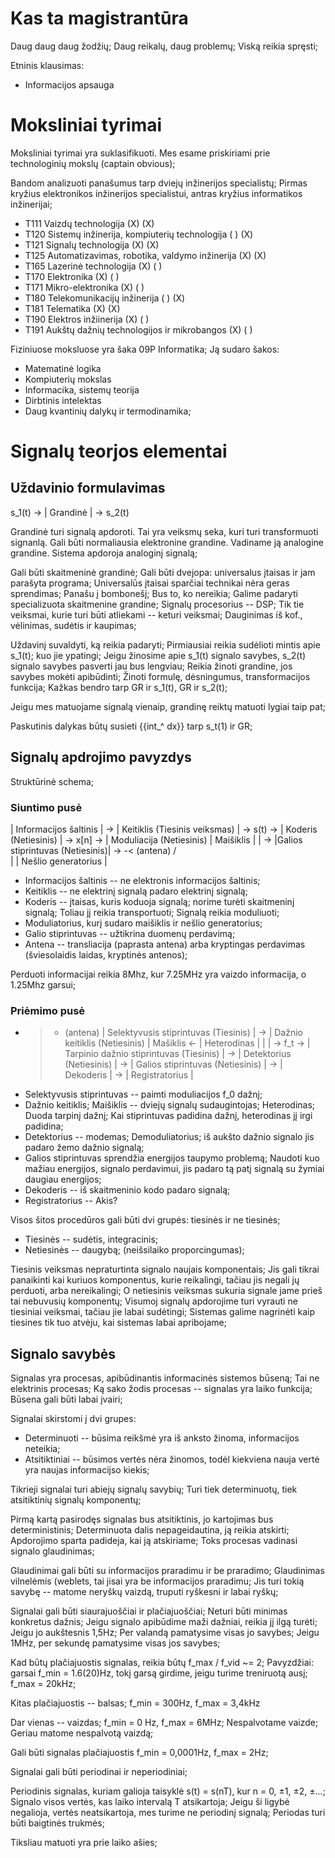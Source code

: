 # Kas ta magistrantūra

Daug daug daug žodžių; Daug reikalų, daug problemų; Viską reikia spręsti;

Etninis klausimas:
* Informacijos apsauga

# Moksliniai tyrimai

Moksliniai tyrimai yra suklasifikuoti. Mes esame priskiriami prie technologinių mokslų (captain obvious);

Bandom analizuoti panašumus tarp dviejų inžinerijos specialistų; Pirmas kryžius elektronikos inžinerijos specialistui, antras kryžius informatikos inžinerijai; 

* T111 Vaizdų technologija (X) (X)
* T120 Sistemų inžinerija, kompiuterių technologija ( ) (X)
* T121 Signalų technologija (X) (X)
* T125 Automatizavimas, robotika, valdymo inžinerija (X) (X)
* T165 Lazerinė technologija (X) ( )
* T170 Elektronika (X) ( )
* T171 Mikro-elektronika (X) ( )
* T180 Telekomunikacijų inžinerija ( ) (X)
* T181 Telematika (X) (X)
* T190 Elektros inžiinerija (X) ( )
* T191 Aukštų dažnių technologijos ir mikrobangos (X) ( )

Fiziniuose moksluose yra šaka 09P Informatika; Ją sudaro šakos:
* Matematinė logika
* Kompiuterių mokslas
* Informacika, sistemų teorija
* Dirbtinis intelektas
* Daug kvantinių dalykų ir termodinamika;

# Signalų teorjos elementai

## Uždavinio formulavimas

s_1(t) -> | Grandinė | -> s_2(t)

Grandinė turi signalą apdoroti. Tai yra veiksmų seka, kuri turi transformuoti signanlą. Gali būti normaliausia elektronine grandine. Vadiname ją analogine grandine. Sistema apdoroja analoginį signalą; 

Gali būti skaitmeninė grandinė; Gali būti dvejopa: universalus įtaisas ir jam parašyta programa; Universalūs įtaisai sparčiai technikai nėra geras sprendimas; Panašu į bombonešį; Bus to, ko nereikia; Galime padaryti specializuota skaitmenine grandine; Signalų procesorius -- DSP; Tik tie veiksmai, kurie turi būti atliekami -- keturi veiksmai; Dauginimas iš kof., vėlinimas, sudėtis ir kaupimas;

Uždavinį suvaldyti, ką reikia padaryti; Pirmiausiai reikia sudėlioti mintis apie s_1(t); kuo jie ypatingi; Jeigu žinosime apie s_1(t) signalo savybes, s_2(t) signalo savybes pasverti jau bus lengviau; Reikia žinoti grandine, jos savybes mokėti apibūdinti; Žinoti formulę, dėsningumus, transformacijos funkcija; Kažkas bendro tarp GR ir s_1(t), GR ir s_2(t); 

Jeigu mes matuojame signalą vienaip, grandinę reiktų matuoti lygiai taip pat;

Paskutinis dalykas būtų susieti {{int_^ dx}} tarp s_t(1) ir GR;

## Signalų apdrojimo pavyzdys 

Struktūrinė schema;

### Siuntimo pusė

| Informacijos šaltinis | 
  -> 
| Keitiklis (Tiesinis veiksmas) | 
  -> s(t) -> 
| Koderis (Netiesinis) | 
  -> x[n] -> 
| Moduliacija (Netiesinis) | Maišiklis | | -> |Galios stiprintuvas (Netiesinis)|  -> -< (antena)
   / \
    | 
| Nešlio generatorius | 


* Informacijos šaltinis -- ne elektronis informacijos šaltinis;
* Keitiklis -- ne elektrinį signalą padaro elektrinį signalą;
* Koderis -- įtaisas, kuris koduoja signalą; norime turėti skaitmeninį signalą; Toliau jį reikia transportuoti; Signalą reikia moduliuoti;
* Moduliatorius, kurį sudaro maišiklis ir nešlio generatorius;
* Galio stiprintuvas -- užtikrina duomenų perdavimą;
* Antena -- transliacija (paprasta antena) arba kryptingas perdavimas (šviesolaidis laidas, kryptinės antenos);

Perduoti informacijai reikia 8Mhz, kur 7.25MHz yra vaizdo informacija, o 1.25Mhz garsui;

### Priėmimo pusė

- >- (antena) | Selektyvusis stiprintuvas (Tiesinis) | -> | Dažnio keitiklis (Netiesinis) | Mašiklis <- | Heterodinas | | | -> f_t -> | Tarpinio dažnio stiprintuvas (Tiesinis) | -> | Detektorius (Netiesinis) | -> | Galios stiprintuvas (Netiesinis) | -> | Dekoderis | -> | Registratorius |

* Selektyvusis stiprintuvas -- paimti moduliacijos f_0 dažnį;
* Dažnio keitiklis; Maišiklis -- dviejų signalų sudaugintojas; Heterodinas; Duoda tarpinį dažnį; Kai stiprintuvas padidina dažnį, heterodinas jį irgi padidina; 
* Detektorius -- modemas; Demoduliatorius; iš aukšto dažnio signalo jis padaro žemo dažnio signalą;
* Galios stiprintuvas sprendžia energijos taupymo problemą; Naudoti kuo mažiau energijos, signalo perdavimui, jis padaro tą patį signalą su žymiai daugiau energijos;
* Dekoderis -- iš skaitmeninio kodo padaro signalą;
* Registratorius -- Akis?

Visos šitos procedūros gali būti dvi grupės: tiesinės ir ne tiesinės;
* Tiesinės -- sudėtis, integracinis;
* Netiesinės -- daugybą; (neišsilaiko proporcingumas);

Tiesinis veiksmas nepraturtinta signalo naujais komponentais; Jis gali tikrai panaikinti kai kuriuos komponentus, kurie reikalingi, tačiau jis negali jų perduoti, arba nereikalingi; O netiesinis veiksmas sukuria signale jame prieš tai nebuvusių komponentų; Visumoj signalų apdorojime turi vyrauti ne tiesiniai veiksmai, tačiau jie labai sudėtingi; Sistemas galime nagrinėti kaip tiesines tik tuo atvėju, kai sistemas labai apribojame;

## Signalo savybės

Signalas yra procesas, apibūdinantis informacinės sistemos būseną; Tai ne elektrinis procesas; Ką sako žodis procesas -- signalas yra laiko funkcija; Būsena gali būti labai įvairi; 

Signalai skirstomi į dvi grupes:
* Determinuoti -- būsima reikšmė yra iš anksto žinoma, informacijos neteikia;
* Atsitiktiniai -- būsimos vertės nėra žinomos, todėl kiekviena nauja vertė yra naujas informacijso kiekis; 

Tikrieji signalai turi abiejų signalų savybių; Turi tiek determinuotų, tiek atsitiktinių signalų komponentų;

Pirmą kartą pasirodęs signalas bus atsitiktinis, jo kartojimas bus deterministinis; Determinuota dalis nepageidautina, ją reikia atskirti; Apdorojimo sparta padideja, kai ją atskiriame; Toks procesas vadinasi signalo glaudinimas;

Glaudinimai gali būti su informacijos praradimu ir be praradimo; Glaudinimas vilnelėmis (weblets, tai jisai yra be informacijos praradimu; Jis turi tokią savybę -- matome neryškų vaizdą, truputi ryškesni ir labai ryškų; 

Signalai gali būti siaurajuoščiai ir plačiajuoščiai; Neturi būti minimas konkretus dažnis; Jeigu signalo apibūdime maži dažniai, reikia jį ilgą turėti; Jeigu jo aukštesnis 1,5Hz; Per valandą pamatysime visas jo savybes; Jeigu 1MHz, per sekundę pamatysime visas jos savybes; 

Kad būtų plačiajuostis signalas, reikia būtų f_max / f_vid ~= 2; Pavyzdžiai: garsai f\_min = 1.6(20)Hz, tokį garsą girdime, jeigu turime treniruotą ausį; f\_max = 20kHz;

Kitas plačiajuostis -- balsas; f\_min = 300Hz, f\_max = 3,4kHz

Dar vienas -- vaizdas; f\_min = 0 Hz, f\_max = 6MHz; Nespalvotame vaizde; Geriau matome nespalvotą vaizdą; 

Gali būti signalas plačiajuostis f\_min = 0,0001Hz, f\_max = 2Hz;

Signalai gali būti periodinai ir neperiodiniai;

Periodinis signalas, kuriam galioja taisyklė s(t) = s(nT), kur n = 0, ±1, ±2, ±...; Signalo visos vertės, kas laiko intervalą T atsikartoja; Jeigu ši ligybė negalioja, vertės neatsikartoja, mes turime ne periodinį signalą; Periodas turi būti baigtinės trukmės; 

Tiksliau matuoti yra prie laiko ašies; 

